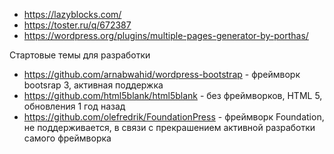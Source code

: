 * https://lazyblocks.com/
* https://toster.ru/q/672387
* https://wordpress.org/plugins/multiple-pages-generator-by-porthas/

Стартовые темы для разработки

* https://github.com/arnabwahid/wordpress-bootstrap - фреймворк bootsrap 3, активная поддержка
* https://github.com/html5blank/html5blank - без фреймворков, HTML 5, обновления 1 год назад
* https://github.com/olefredrik/FoundationPress - фреймворк Foundation, не поддерживается, в связи с прекрашением активной разработки самого фреймворка
